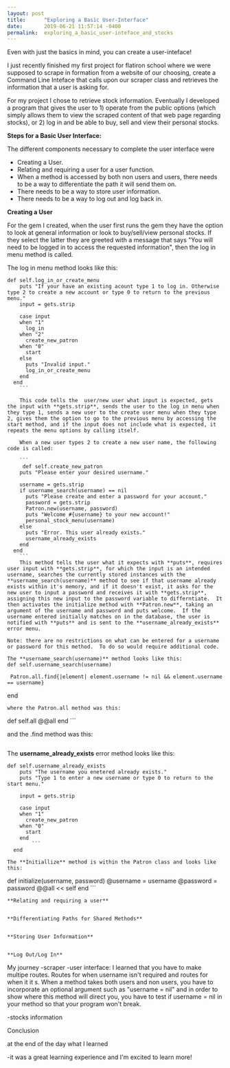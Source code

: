 ```yaml
---
layout: post
title:      "Exploring a Basic User-Interface"
date:       2019-06-21 11:57:14 -0400
permalink:  exploring_a_basic_user-inteface_and_stocks
---
```


Even with just the basics in mind, you can create a user-inteface!

I just recently finished my first project for flatiron school where we were supposed to scrape in formation from a website of our choosing, create a Command Line Inteface that calls upon our scraper class and retrieves the information that a user is asking for. 

For my project I chose to retrieve stock information.  Eventually I developed a program that gives the user to 1) operate from the public options (which simply allows them to view the scraped content of that web page regarding stocks), or 2) log in and be able to buy, sell and view their personal stocks.

**Steps for a Basic User Interface:**

The different components necessary to complete the user interface were 
* Creating a User.
* Relating and requiring a user for a user function.
* When a method is accessed by both non users and users, there needs to be a way to differentiate the path it will send them on.
* There needs to be a way to store user information.
* There needs to be a way to log out and log back in.

**Creating a User**

For the gem I created, when the user first runs the gem they have the option to look at general information or look to buy/sell/view personal stocks.  If they select the latter they are greeted with a message that says "You will need to be logged in to access the requested information", then the log in menu method is called.

The log in menu method looks like this:

``` 
def self.log_in_or_create_menu
    puts "If your have an existing acount type 1 to log in. Otherwise type 2 to create a new account or type 0 to return to the previous menu."
    input = gets.strip
    
    case input
    when "1"
      log_in
    when "2"
      create_new_patron
    when "0"
      start
    else
      puts "Invalid input."
      log_in_or_create_menu
    end
  end
	```
	
	This code tells the  user/new user what input is expected, gets the input with **gets.strip**, sends the user to the log in menu when they type 1, sends a new user to the create user menu when they type 2, gives them the option to go to the previous menu by accessing the start method, and if the input does not include what is expected, it repeats the menu options by calling itself.
	
	When a new user types 2 to create a new user name, the following code is called:
	
	```
	 def self.create_new_patron
    puts "Please enter your desired username."
    
    username = gets.strip
    if username_search(username) == nil
      puts "Please create and enter a password for your account."
      password = gets.strip
      Patron.new(username, password)
      puts "Welcome #{username} to your new account!"
      personal_stock_menu(username)
    else 
      puts "Error. This user already exists."
      username_already_exists
    end
  end
	```
	This method tells the user what it expects with **puts**, requires user input with **gets.strip**, for which the input is an intended username, searches the currently stored instances with the **username_search(username)** method to see if that username already exists within it's memory, and if it doesn't exist, it asks for the new user to input a password and receives it with **gets.strip**, assigning this new input to the password variable to differntiate.  It then activates the initialize method with **Patron.new**, taking an argument of the username and password and puts welcome.  If the username entered initially matches on in the database, the user is notified with **puts** and is sent to the **username_already_exists** error menu.
	
Note: there are no restrictions on what can be entered for a username or password for this method.  To do so would require additional code.

The **username_search(username)** method looks like this:
def self.username_search(username)
```
	 Patron.all.find{|element| element.username != nil && element.username == username}
  end
```
where the Patron.all method was this:
```
def self.all
    @@all
end
	```

and the .find method was this:

```

```

The **username_already_exists** error method looks like this:
```
def self.username_already_exists
    puts "The username you enetered already exists."
    puts "Type 1 to enter a new username or type 0 to return to the start menu."
    
    input = gets.strip
    
    case input
    when "1"
      create_new_patron
    when "0"
      start
    end
		```
  end

The **Initiallize** method is within the Patron class and looks like this:

```
def initialize(username, password)
    @username = username
    @password = password
    @@all << self
  end
	```
	
	**Relating and requiring a user**
	
	
	**Differentiating Paths for Shared Methods**
	
	
	**Storing User Information**
	
	
	**Log Out/Log In**




My journey
-scraper
-user interface:  I  learned that you have to make multipe routes.  Routes for when username isn't required and routes for when it it s.  When a method takes both users and non users, you have to incorporate an optional argument such as "username = nil"  and in order to show where this method will direct you, you have to test if username = nil in your method so that your program won't break.

-stocks information



Conclusion

at the end of the day what I learned

-it was a great learning experience and I'm excited to learn more!

